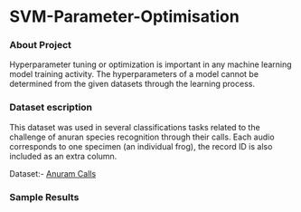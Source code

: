 # SVM-Parameter-Optimisation

### About Project
Hyperparameter tuning or optimization is important in any machine learning model training activity. The hyperparameters of a model cannot be determined from the given datasets through the learning process.

### Dataset escription
This dataset was used in several classifications tasks related to the challenge of anuran species recognition through their calls. Each audio corresponds to one specimen (an individual frog), the record ID is also included as an extra column.

Dataset:- [Anuram Calls](https://archive.ics.uci.edu/ml/datasets/Anuran+Calls+%28MFCCs%29)

### Sample Results
  
